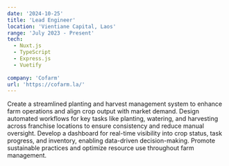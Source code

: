 ```yaml
---
date: '2024-10-25'
title: 'Lead Engineer'
location: 'Vientiane Capital, Laos'
range: 'July 2023 - Present'
tech:
  - Nuxt.js
  - TypeScript
  - Express.js
  - Vuetify
  
company: 'Cofarm'
url: 'https://cofarm.la/'
---
```


Create a streamlined planting and harvest management system to enhance farm operations and align crop output with market demand. Design automated workflows for key tasks like planting, watering, and harvesting across franchise locations to ensure consistency and reduce manual oversight. Develop a dashboard for real-time visibility into crop status, task progress, and inventory, enabling data-driven decision-making. Promote sustainable practices and optimize resource use throughout farm management.
